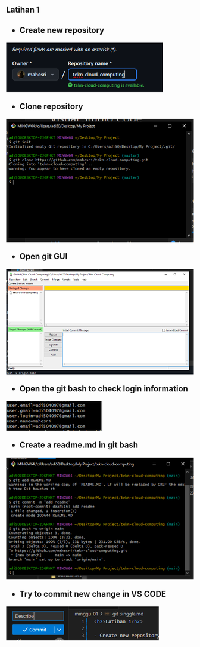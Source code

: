 <h2>Latihan 1<h2>

- Create new repository

![Alt text](<Assets/Create new repositori.PNG>)

- Clone repository

![Alt text](<Assets/Clone repo.PNG>)

- Open git GUI

![Alt text](<Assets/Git UI.PNG>)

- Open the git bash to check login information

![Alt text](<Assets/show login information.PNG>)

- Create a readme.md in git bash 

![Alt text](<Assets/Add readme.PNG>)

- Try to commit new change in VS CODE

![Alt text](<Assets/commit in VS Code.PNG>)
